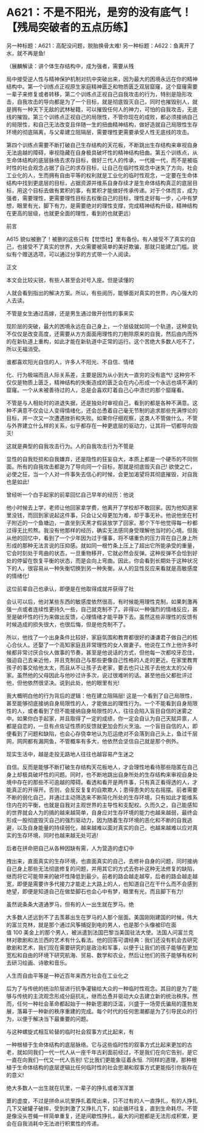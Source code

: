 # A621：不是不阳光，是穷的没有底气！【残局突破者的五点历练】

另一种标题：A621：高配没问题，脱胎换骨太难! 另一种标题：A622：鱼离开了水，就不再是鱼!

（展麟解读：讲个体生存结构中，成为强者，需要从残

局中接受逆人性与精神保护机制对抗中突破出来，因为最大的困境永远在你的精神结构中。第一个训练点正视原生家庭精神匮乏和物质匮乏双层窟窿，这个窟窿需要一辈子来修复或者转移，第二个训练点正视自己自我攻击的行为，特别是隐形攻击，自我攻击的导向都是为了一个目标，就是彻底毁灭自己，同时也摧毁别人，就是拥有一种天下无敌的武林秘籍，可以摧毁任何人的神力，可怕的自我攻击，无底线的摧毁。第三个训练点正视自己的局限性，不管你现在的成败，都必须接纳自己的局限性，和自己无法改变且伴随一生的扭曲精神结构，做好造就自己局限性生存环境的彻底隔离，与父辈建立阻隔层，需要理性更需要承受人性无底线的攻击。

第四个训练点需要不断打破自己生存结构的天花板，不断跳出生存结构来审视自身无法逾越的障碍，审视隐藏在自身极具破坏性的精神结构扭曲。第五个训练点，从生命体结构的底层脉络去求存目标，做好三代人的传承，一代接一代，而不是被临时性的社会观念占据了自己的求存目标，让自己在临时性观念中迷失了方向，社会工业化的人，生而拥有自由平等的权利就是工业化的临时性观念，一定要在生命体结构中找到更底层的目标，占据资源并维系自身存续才是生命体结构真正的底层目标，用这个目标去做有累积的事，有累积才能做好传承传递。对于个体而言，成为强者，需要理性，更需要理性目标去权衡自己的目标，理性走好每一步，心中有梦想，眼里有光，脚下有力，是需要绝对的理性支撑，完成精神结构升级，精神结构在更高的层级，也就更全面的理性，看到的也就更远）

前言

A615 貌似被删了！被删的这些只有【觉悟社】里有备份。有人接受不了真实的自己，也接受不了真实的世界，大众需要被简单的美好欺骗，那就只能建立门槛。貌似有个赠送选项，可以通过分享的方式带一个人阅读。

正文

本文会比较尖锐，有些人甚至会对号入座。但是读懂的

人就会看到指出的解决方案。所以，有些阅历，能够面对真实的世界，内心强大的人去读。

不管是女生通过高嫁，还是男生通过做开创性的事来实

现阶层的突破，最大的困境永远在自己身上，一个层级就如同一个轨道，这种变轨不仅仅是改变高度，还需要从方方面面用理性的刀剔除原来的自我，然后由内而外的在新轨道上重构，如此才能在新轨道中正常的运行。这个苦绝大多数人吃不了，所以无福消受。

谁都喜欢阳光自信的人，许多人不阳光、不自信、情绪

化、行为极端而且人际关系差，主要是因为从小到大一直穷的没有底气! 这种穷不仅仅是物质上匮乏，精神结构的失衡造成的匮乏会在内心形成一个永远也填不满的窟窿。一个从未被善待过的人，总是会喜欢盯着自己心中溃烂的那个窟窿看。

不管是与人相处时的进退失据，还是独处时审视自己，看到的都是各种不满意。这种不满意不仅会让人变得情绪化，还会怂恿着自己毫无节制的追求那些充满悖论的目标，并一次又一次遭遇挫折和失败。如果你仔细观察，这类人不管做什么，不管与外界建立什么样的关系，似乎都存在一种更底层的驱动力，让其将一切都导向毁灭!

这就是典型的自我攻击行为。人的自我攻击行为不管是

显性的自我贬损和自我嫌弃，还是隐性的狂妄自大，本质上都是一个硬币的不同侧面。所有的自我攻击都是为了导向同一个目标，那就是彻底毁灭自己! 欲使之亡，必使之狂，当一个人对一件事失去信心的时候，会更加渴望将其彻底摧毁，对自我也是如此!

曾经听一个白手起家的前辈回忆自己早年的经历：他说

他小时候去上学，老师让他回家拿学费，他离开了学校却不敢回家。因为他知道家里没钱，而回到家说起这件事，只会让父母更加为难，却于事无补。他说他坐在村子附近的一个鱼塘边，一直坐到天黑才假装放学了回家。那个下午他觉得每一秒都过得无比煎熬。我没有他那样的经历，确实无法感同身受理解他当时的心境。但我从他的回忆中，看到了一个少年因为过于懂事，将不堪重负的压力背在自己身上所形成的那种无法言说的压抑感。就如同一根竹条上压上了超出它所能承受的重量，它会时刻处于弯曲的状态，一旦重物移开，它就必然会反弹。这种反弹不会恰到好处的停留在恢复平衡的状态，而是会向上弯曲。因此，你会看到长期处于这种状况下的人，很容易从一种失衡切换到另一种失衡。从人的显性反应来看就是高敏感度的情绪化!

这位前辈自己也承认，即便是在他取得成就并获得了社

会认可以后，他对某些东西的敏感度依然很高，有时候能用理性克制，如果刺激再强一点或者连续性更持久一些，自己就克制不了。非得以一种强烈的情绪反应，甚至是破坏性的行为来做出反馈，心理情绪才能平静下去。虽然这些非理性的反馈有时候造成的损失很大，也很后悔，但是他克制不了。

所以，他找了一个出身条件比较好，家庭氛围和教育都很好的谦谦君子做自己的核心合伙人。还娶了一个高知家庭且非常理性的女人做妻子。他说在工作上他许多时候都非常讨厌合伙人做事的节奏，甚至是他说话的方式，但他每一次都咬牙忍住，强迫自己去亲近他，并且克制自己与那些更像自己性格的人走的更近。在家里教育孩子的事交给他太太，而且从不让孩子去老家，要去也只让孩子去他太太的父母家。虽然他的父母因此与他吵过许多次，说过很难听的话。甚至他岳父都批评过他，但他依然很坚决。说到此处，他的眼里有光!

我大概明白他的行为背后的逻辑：他在建立阻隔层! 这是一个看到了自己局限性，甚至能够彻底接纳自身局限性的人，才能做出的理性行为。一个不能看到自身局限性的人，或者看到了但不能接纳自身局限性的人，往往会陷入盲目自信的迷雾之中。如果你白手起家，并且取得了一定的成绩，你一定会自认为自己天赋异禀，人都是自恋的，一旦有点佐证性质的反馈就更加会烈火烹油。一个盲目自信的人，即便看到了问题和缺陷，也会心存侥幸地认为厄运绝对不会落到自己头上，鱼过千层网，网网都有漏网鱼，不管概率有多大，他依然会坚信自己就是那个例外。

现实生活中，越是走投无路地人往往也越容易产生迷之

自信。反而是能够不断打破生存结构天花板地人，才会理性地看待那些隐匿在自己身上却极具破坏性的问题。同时，也不断地跳出自身所处的生存结构来审视自身处境中存在的那些不可逾越的障碍。看透和看开是两件事，只有真正看得透的人，才能真正的开得开。否则，会反反复复的自欺欺人；患得患失的左右摇摆。前者需要不断的弱化自己，并通过主动筛选来不断简化所处的生存环境，只有如此才能维系住内在的平衡，也就是自我对主观世界的主导性和支配权。久而久之，自己能感知的世界就会人为的搞的越来越简单，自身应对生存环境的能力也越来越弱，最终会形成一股彻底毁灭自己的强烈驱动力，因为随着生存环境的恶化和不断的自我逃避，以及自身能量的持续弱化，越来越难以面对真实的自己，也越来越难以应对真实的生存环境，同时也越来越无处可逃!

后者在拼命把自己从各种因缺有需，人为营造的虚幻中

拽出来，直面真实的生存环境，也直面真实的自己，去修补自身的问题，同时接纳自己身上那些无法彻底修复的问题，并用其它的方式去弥补这种无法修复的缺陷，继而将它可能带来的破坏性降低到最少。前者的路会越走越窄，后者的路会越走越宽，即便是需要许多代接力才能走上大路上的人，也知道自己在干什么而不会感到绝望，即便是知道自己在做垫脚石也会心中有梦，眼里有光，而且脚下有力!

虽然说条条大道通罗马，但有的人一出生就在罗马。绝

大多数人还远到不了去羡慕出生在罗马的人那个层面。美国刚刚建国的时候，伟大的富兰克林，就是那个通过风筝捕捉到电的男人，也是那个头像被印在面值 100 美金上的那个男人，被派遣到法国巴黎当美国驻法大使。法国人问富兰克林对歌剧和法兰西的艺术有什么看法。他的回答可谓经典：我们还没有机会去研究歌剧和艺术，我们现在需要研究的是政治和军事，以便于让我们的孩子能够在更加宽松和自由的环境下研究航海、贸易、数学和农业，然后让他们的孩子能够有权利去研习绘画、诗歌和音乐。

人生而自由平等是一种近百年来西方社会在工业化之

后为了与传统的统治阶层进行抗争灌输给大众的一种临时性观念。其目的是为了能够与传统的主流观念形成分庭抗礼，继而怂恿并驱动大众去建立新的统治秩序。然而，任何一种社会革命都起始于一种新思潮的泛滥，兴盛于一场旁氏骗局的蓬勃发展，落幕于一种新的秩序重建的完成。每个时代的任何思潮都是为了引导民众的行为，以便于解决当下最重要的问题。

与这种螺旋式相互轮替的临时社会叙事方式比起来，有

一种根植于生命体结构的底层脉络。它与这些临时性的叙事方式比起来更加的古老，就如同我们一代一代人从一座千年古刹面前经过，不是我们在向它告别，是它一直在向我们一代又一代人告别! 它比我们更能象征着永恒. .?同样的道理，那种根植于生命体结构的底层逻辑比任何临时性的社会思潮和叙事方式更能指引你我存在的意义!

绝大多数人一出生就在坑里，一辈子的挣扎或者浑浑噩

噩的虚度，不过是拼命从坑里挣扎着爬出来，只不过有的人一直挣扎，有的人挣扎几下又破罐子破摔，受到刺激了又挣扎几下，如此循环往复，直到生命耗尽。不管是像没头苍蝇一样简单重复，还是间歇性挣扎，最大的问题都是无法形成积累，更会在自我消耗中无法进行积累性的传递。